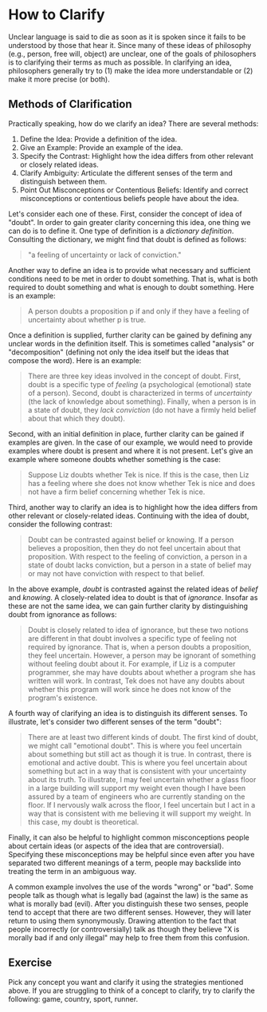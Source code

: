 # How to Clarify

Unclear language is said to die as soon as it is spoken since it fails to be understood by those that hear it. 
Since many of these ideas of philosophy (e.g., person, free will, object) are unclear, one of the goals of philosophers is to clarifying their terms as much as possible. In clarifying an idea, philosophers generally try to (1) make the idea more understandable or (2) make it more precise (or both). 

## Methods of Clarification

Practically speaking, how do we clarify an idea? There are several methods:

1. Define the Idea: Provide a definition of the idea.
2. Give an Example: Provide an example of the idea.
3. Specify the Contrast: Highlight how the idea differs from other relevant or closely related ideas.
4. Clarify Ambiguity: Articulate the different senses of the term and distinguish between them.
5. Point Out Misconceptions or Contentious Beliefs: Identify and correct misconceptions or contentious beliefs people have about the idea.

Let's consider each one of these. First, consider the concept of idea of "doubt". In order to gain greater clarity concerning this idea, one thing we can do is to define it. One type of definition is a *dictionary definition*. Consulting the dictionary, we might find that doubt is defined as follows:

> "a feeling of uncertainty or lack of conviction."

Another way to define an idea is to provide what necessary and sufficient conditions need to be met in order to doubt something. That is, what is both required to doubt something and what is enough to doubt something. Here is an example:

> A person doubts a proposition p if and only if they have a feeling of uncertainty about whether p is true.

Once a definition is supplied, further clarity can be gained by defining any unclear words in the definition itself. This is sometimes called "analysis" or "decomposition" (defining not only the idea itself but the ideas that compose the word). Here is an example:

> There are three key ideas involved in the concept of doubt. First, doubt is a specific type of *feeling* (a psychological (emotional) state of a person). Second, doubt is characterized in terms of *uncertainty* (the lack of knowledge about something). Finally, when a person is in a state of doubt, they *lack conviction* (do not have a firmly held belief about that which they doubt).

Second, with an initial definition in place, further clarity can be gained if examples are given. In the case of our example, we would need to provide examples where doubt is present and where it is not present. Let's give an example where someone doubts whether something is the case:

> Suppose Liz doubts whether Tek is nice. If this is the case, then Liz has a feeling where she does not know whether Tek is nice and does not have a firm belief concerning whether Tek is nice. 

Third, another way to clarify an idea is to highlight how the idea differs from other relevant or closely-related ideas. Continuing with the idea of doubt, consider the following contrast:

> Doubt can be contrasted against belief or knowing. If a person believes a proposition, then they do not feel uncertain about that proposition. With respect to the feeling of conviction, a person in a state of doubt lacks conviction, but a person in a state of belief may or may not have conviction with respect to that belief.

In the above example, *doubt* is contrasted against the related ideas of *belief* and *knowing*. A closely-related idea to doubt is that of *ignorance*. Insofar as these are not the same idea, we can gain further clarity by distinguishing doubt from ignorance as follows:

> Doubt is closely related to idea of ignorance, but these two notions are different in that doubt involves a specific type of feeling not required by ignorance. That is, when a person doubts a proposition, they feel uncertain. However, a person may be ignorant of something without feeling doubt about it. For example, if Liz is a computer programmer, she may have doubts about whether a program she has written will work. In contrast, Tek does not have any doubts about whether this program will work since he does not know of the program's existence.

A fourth way of clarifying an idea is to distinguish its different senses. To illustrate, let's consider two different senses of the term "doubt":

>  There are at least two different kinds of doubt. The first kind of doubt, we might call "emotional doubt". This is where you feel uncertain about something but still act as though it is true. In contrast, there is emotional and active doubt. This is where you feel uncertain about something but act in a way that is consistent with your uncertainty about its truth. To illustrate, I may feel uncertain whether a glass floor in a large building will support my weight even though I have been assured by a team of engineers who are currently standing on the floor. If I nervously walk across the floor, I feel uncertain but I act in a way that is consistent with me believing it will support my weight. In this case, my doubt is theoretical. 

Finally, it can also be helpful to highlight common misconceptions people about certain ideas (or aspects of the idea that are controversial). Specifying these misconceptions may be helpful since even after you have separated two different meanings of a term, people may backslide into treating the term in an ambiguous way. 

A common example involves the use of the words "wrong" or "bad". Some people talk as though what is legally bad (against the law) is the same as what is morally bad (evil). After you distinguish these two senses, people tend to accept that there are two different senses. However, they will later return to using them synonymously. Drawing attention to the fact that people incorrectly (or controversially) talk as though they believe "X is morally bad if and only illegal" may help to free them from this confusion.

## Exercise

Pick any concept you want and clarify it using the strategies mentioned above. If you are struggling to think of a concept to clarify, try to clarify the following: game, country, sport, runner.